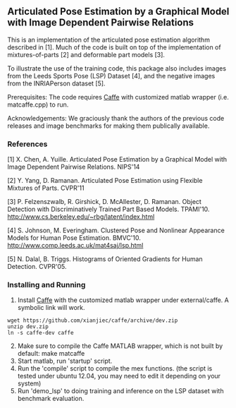 ## Articulated Pose Estimation by a Graphical Model with Image Dependent Pairwise Relations

This is an implementation of the articulated pose estimation algorithm described in [1]. Much of the code is built on top of the implementation of mixtures-of-parts [2] and deformable part models [3].

To illustrate the use of the training code, this package also includes images from the Leeds Sports Pose (LSP) Dataset [4], and the negative images from the INRIAPerson dataset [5].

Prerequisites: The code requires [Caffe](https://github.com/xianjiec/caffe/tree/dev) with customized matlab wrapper (i.e. matcaffe.cpp) to run.

Acknowledgements: We graciously thank the authors of the previous code releases and image benchmarks for making them publically available.

### References

[1] X. Chen, A. Yuille. Articulated Pose Estimation by a Graphical Model with Image Dependent Pairwise Relations. NIPS'14

[2] Y. Yang, D. Ramanan. Articulated Pose Estimation using Flexible Mixtures of Parts. CVPR'11

[3] P. Felzenszwalb, R. Girshick, D. McAllester, D. Ramanan. Object Detection with Discriminatively Trained Part Based Models. TPAMI'10. http://www.cs.berkeley.edu/~rbg/latent/index.html

[4] S. Johnson, M. Everingham. Clustered Pose and Nonlinear Appearance Models for Human Pose Estimation. BMVC'10. http://www.comp.leeds.ac.uk/mat4saj/lsp.html

[5] N. Dalal, B. Triggs. Histograms of Oriented Gradients for Human Detection. CVPR'05.


### Installing and Running

1. Install [Caffe](https://github.com/xianjiec/caffe/tree/dev) with the customized matlab wrapper under external/caffe. A symbolic link will work.
```
wget https://github.com/xianjiec/caffe/archive/dev.zip
unzip dev.zip
ln -s caffe-dev caffe
```
2. Make sure to compile the Caffe MATLAB wrapper, which is not built by default: make matcaffe
3. Start matlab, run 'startup' script.
4. Run the 'compile' script to compile the mex functions.
   (the script is tested under ubuntu 12.04, you may need to edit it depending on your system)
5. Run 'demo_lsp' to doing training and inference on the LSP dataset with benchmark evaluation.

